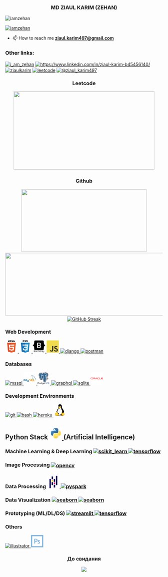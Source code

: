 <h3 align="center">MD ZIAUL KARIM (ZEHAN)</h3>

<p align="left"> <img src="https://komarev.com/ghpvc/?username=iamzehan&label=Profile%20views&color=FF5233&style=flat" alt="iamzehan" /> </p>

<p align="left"> <a href="https://github.com/ryo-ma/github-profile-trophy"><img src="https://github-profile-trophy.vercel.app/?username=iamzehan" alt="iamzehan" /></a> </p>

- 📫 How to reach me **ziaul.karim497@gmail.com**



<h3 align="left">Other links: </h3>
<p align="left">
<a href="https://twitter.com/i_am_zehan" target="_blank"><img align="center" src="https://raw.githubusercontent.com/rahuldkjain/github-profile-readme-generator/master/src/images/icons/Social/twitter.svg" alt="i_am_zehan" height="30" width="40" /></a>
<a href="https://www.linkedin.com/in/ziaul-karim-b45456140/" target="_blank"><img align="center" src="https://raw.githubusercontent.com/rahuldkjain/github-profile-readme-generator/master/src/images/icons/Social/linked-in-alt.svg" alt="https://www.linkedin.com/in/ziaul-karim-b45456140/" height="30" width="40" /></a>
<a href="https://kaggle.com/ziaulkarim" target="_blank"><img align="center" src="https://raw.githubusercontent.com/rahuldkjain/github-profile-readme-generator/master/src/images/icons/Social/kaggle.svg" alt="ziaulkarim" height="30" width="40"></a>
<a href="https://leetcode.com/ziaul497/" target="_blank"><img align="center" src="https://upload.wikimedia.org/wikipedia/commons/8/8e/LeetCode_Logo_1.png" alt="leetcode" height="40" width="40"></a>
<a href="https://www.hackerrank.com/ziaul_karim497?hr_r=1" target="_blank"><img align="center" src="https://raw.githubusercontent.com/rahuldkjain/github-profile-readme-generator/master/src/images/icons/Social/hackerrank.svg" alt="@ziaul_karim497" height="30" width="40" /></a>
</p>
<h3 align = "center">Leetcode</h3>
<p align="center"> <img height=250 width=450 src="https://leetcode.card.workers.dev/ziaul497?theme=auto&font=baloo&extension=null"></p>
<h3 align = "center">Github</h3>
<p align="center">
<a><img height="200" width="400" src="https://github-readme-stats.vercel.app/api/top-langs/?username=iamzehan&langs_count=9&layout=compact&theme=dark"/></a>
  <br>
<a><img height="200" width="600" src="https://github-readme-stats.vercel.app/api?username=iamzehan&count_private=true&show_icons=true&theme=dark"/></a>
<a href="https://git.io/streak-stats"><img src="https://github-readme-streak-stats.herokuapp.com?user=iamzehan&theme=dark&count_private=true" alt="GitHub Streak" /></a>
</p>

<h3 align="left">Web Development</h3>
<p align="left"> 
  <a href="https://www.w3schools.com/html5/" target="_blank" rel="noreferrer"> <img src="https://raw.githubusercontent.com/devicons/devicon/master/icons/html5/html5-original-wordmark.svg" alt="html5" width="40" height="40"/> </a>
  <a href="https://www.w3schools.com/css/" target="_blank" rel="noreferrer"> <img src="https://raw.githubusercontent.com/devicons/devicon/master/icons/css3/css3-original-wordmark.svg" alt="css3" width="40" height="40"/> </a>
  <a href="https://getbootstrap.com" target="_blank" rel="noreferrer"> <img src="https://raw.githubusercontent.com/devicons/devicon/master/icons/bootstrap/bootstrap-plain-wordmark.svg" alt="bootstrap" width="40" height="40"/> </a>
  <a href="https://developer.mozilla.org/en-US/docs/Web/JavaScript" target="_blank" rel="noreferrer"> <img src="https://raw.githubusercontent.com/devicons/devicon/master/icons/javascript/javascript-original.svg" alt="javascript" width="40" height="40"/> </a> 
  <a href="https://www.djangoproject.com/" target="_blank" rel="noreferrer"> <img src="https://cdn.worldvectorlogo.com/logos/django.svg" alt="django" width="40" height="40"/> </a> 
  <a href="https://postman.com" target="_blank" rel="noreferrer"> <img src="https://www.vectorlogo.zone/logos/getpostman/getpostman-icon.svg" alt="postman" width="40" height="40"/> </a> 

  ### Databases
  <a href="https://www.microsoft.com/en-us/sql-server" target="_blank" rel="noreferrer"> <img src="https://www.svgrepo.com/show/303229/microsoft-sql-server-logo.svg" alt="mssql" width="40" height="40"/> </a> 
  <a href="https://www.mysql.com/" target="_blank" rel="noreferrer"> <img src="https://raw.githubusercontent.com/devicons/devicon/master/icons/mysql/mysql-original-wordmark.svg" alt="mysql" width="40" height="40"/> </a>
  <a href="https://www.postgresql.org" target="_blank" rel="noreferrer"> <img src="https://raw.githubusercontent.com/devicons/devicon/master/icons/postgresql/postgresql-original-wordmark.svg" alt="postgresql" width="40" height="40"/> </a> 
  <a href="https://graphql.org" target="_blank" rel="noreferrer"> <img src="https://www.vectorlogo.zone/logos/graphql/graphql-icon.svg" alt="graphql" width="40" height="40"/> </a> 
  <a href="https://www.sqlite.org/" target="_blank" rel="noreferrer"> <img src="https://www.vectorlogo.zone/logos/sqlite/sqlite-icon.svg" alt="sqlite" width="40" height="40"/> </a>
  <a href="https://www.oracle.com/" target="_blank" rel="noreferrer"> <img src="https://raw.githubusercontent.com/devicons/devicon/master/icons/oracle/oracle-original.svg" alt="oracle" width="auto" height="40"/> </a>
  
  ### Development Environments
  <a href="https://git-scm.com/" target="_blank" rel="noreferrer"> <img src="https://www.vectorlogo.zone/logos/git-scm/git-scm-icon.svg" alt="git" width="40" height="40"/> </a> 
  <a href="https://www.gnu.org/software/bash/" target="_blank" rel="noreferrer"> <img src="https://www.vectorlogo.zone/logos/gnu_bash/gnu_bash-icon.svg" alt="bash" width="40" height="40"/> </a> 
  <a href="https://heroku.com" target="_blank" rel="noreferrer"> <img src="https://www.vectorlogo.zone/logos/heroku/heroku-icon.svg" alt="heroku" width="40" height="40"/> </a> 
  <a href="https://www.linux.org/" target="_blank" rel="noreferrer"> <img src="https://raw.githubusercontent.com/devicons/devicon/master/icons/linux/linux-original.svg" alt="linux" width="40" height="40"/> </a>
  
  ## Python Stack <a href="https://www.python.org" target="_blank" rel="noreferrer"> <img src="https://raw.githubusercontent.com/devicons/devicon/master/icons/python/python-original.svg" alt="python" width="40" height="40"/> </a> (Artificial Intelligence)
  
  ### Machine Learning & Deep Learning <a href="https://scikit-learn.org/" target="_blank" rel="noreferrer"> <img src="https://upload.wikimedia.org/wikipedia/commons/0/05/Scikit_learn_logo_small.svg" alt="scikit_learn" width="40" height="40"/> </a><a href="https://www.tensorflow.org" target="_blank" rel="noreferrer"> <img src="https://www.vectorlogo.zone/logos/tensorflow/tensorflow-icon.svg" alt="tensorflow" width="40" height="40"/> </a>
  ### Image Processing <a href="https://opencv.org/" target="_blank" rel="noreferrer" style="vertical-align:middle"> <img src="https://www.vectorlogo.zone/logos/opencv/opencv-icon.svg" alt="opencv" width="40" height="40" style="vertical-align:middle"/> </a>
  ### Data Processing <a href="https://pandas.pydata.org/" target="_blank" rel="noreferrer"> <img src="https://raw.githubusercontent.com/devicons/devicon/2ae2a900d2f041da66e950e4d48052658d850630/icons/pandas/pandas-original.svg" alt="pandas" width="40" height="40"/> </a> <a href="https://spark.apache.org/docs/latest/api/python/reference/index.html" target="_blank" rel="noreferrer"> <img src="https://miro.medium.com/v2/resize:fit:376/1*v62Z_-KtrO3m8wr_HmW4nQ.png" alt="pyspark" width="auto" height="40"/> </a> 
  ### Data Visualization <a href="https://seaborn.pydata.org/" target="_blank" rel="noreferrer"> <img src="https://seaborn.pydata.org/_images/logo-mark-lightbg.svg" alt="seaborn" width="40" height="40"/> </a> <a href="https://matplotlib.org/stable/" target="_blank" rel="noreferrer"> <img src="https://upload.wikimedia.org/wikipedia/commons/thumb/0/01/Created_with_Matplotlib-logo.svg/2048px-Created_with_Matplotlib-logo.svg.png" alt="seaborn" width="40" height="40"/> </a>
  ### Prototyping (ML/DL/DS) <a href="https>//www.streamlit.io" target="_blank" rel="noreferrer"> <img src="https://seeklogo.com/images/S/streamlit-logo-1A3B208AE4-seeklogo.com.png" alt="streamlit" width="40" height="20"/> </a> <a href="https://www.gradio.app/" target="_blank" rel="noreferrer"> <img src="https://avatars.githubusercontent.com/u/51063788?s=200&v=4" alt="tensorflow" width="40" height="40"/> </a>
  
  ### Others
  <a href="https://www.adobe.com/in/products/illustrator.html" target="_blank" rel="noreferrer"> <img src="https://www.vectorlogo.zone/logos/adobe_illustrator/adobe_illustrator-icon.svg" alt="illustrator" width="40" height="40"/> </a> 
  <a href="https://www.photoshop.com/en" target="_blank" rel="noreferrer"> <img src="https://raw.githubusercontent.com/devicons/devicon/master/icons/photoshop/photoshop-line.svg" alt="photoshop" width="40" height="40"/> </a>
  

<!-- <p> If you made it till here, let me tell you something ___ <br> <i>"I once told someone that I wanted to win, no matter what the cost, and Boy, was I wrong to underestimate the cost! Wanting to win is probably a good thing, but you also have to understand that nothing is promised in this life. What you have is now, and only now is promised. If your 'now' doesn't excite you, no amount of winning will ever satisfy you. So, please stop wondering about the future too much. You'll be more than just fine. Keep working, keep growing, keep smiling, and keep getting up every time you get knocked down. Fall, but fall forward, and please 🙏 please 🙏 please 🙏 be kind because very few of us get the chance to change the world, but true kindness can change lives. I think that is more important."</i> </p>

<span style="color:green;font-weight:700;font-size:20px">
   - Zehan
</span> -->

<h3 align="center">До свидания</h3>
<p align="center"><img src="https://github.com/iamzehan/iamzehan/assets/43857150/987604cb-aede-4490-98b0-267410bf6145.gif"></p>

